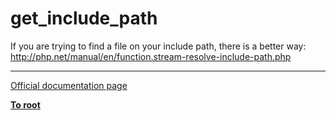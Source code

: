 # get_include_path



If you are trying to find a file on your include path, there is a better way: http://php.net/manual/en/function.stream-resolve-include-path.php  

---

[Official documentation page](https://www.php.net/manual/en/function.get-include-path.php)

**[To root](/README.md)**